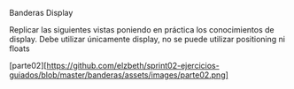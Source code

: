 Banderas Display

Replicar las siguientes vistas poniendo en práctica los conocimientos de display. Debe utilizar únicamente display, no se puede utilizar positioning ni floats


[parte02][https://github.com/elzbeth/sprint02-ejercicios-guiados/blob/master/banderas/assets/images/parte02.png]
